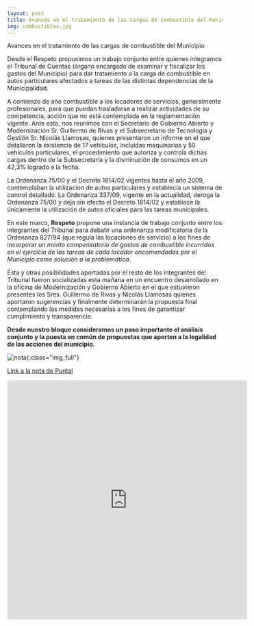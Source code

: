 ```yaml
---
layout: post
title: Avances en el tratamiento de las cargas de combustible del Municipio
img: combustibles.jpg
---
```


Avances en el tratamiento de las cargas de combustible del Municipio

Desde el Respeto propusimos un trabajo conjunto entre quienes integramos el Tribunal de Cuentas (órgano encargado de examinar y fiscalizar los gastos del Municipio) para dar tratamiento a la carga de combustible en autos particulares afectados a tareas de las distintas dependencias de la Municipalidad.

A comienzo de año combustible a los locadores de servicios, generalmente profesionales, para que puedan trasladarse a realizar actividades de su competencia, acción que no está contemplada en la reglamentación vigente. Ante esto, nos reunimos con el Secretario de Gobierno Abierto y Modernización Sr. Guillermo de Rivas y el Subsecretario de Tecnología y Gestión Sr. Nicolás Llamosas, quienes presentaron un informe en el que detallaron la existencia de 17 vehículos, incluidas maquinarias y 50 vehículos particulares, el procedimiento que autoriza y controla dichas cargas dentro de la Subsecretaría y la disminución de consumos en un 42,3% logrado a la fecha.  

La Ordenanza 75/00 y el Decreto 1814/02 vigentes hasta el año 2009, contemplaban la utilización de autos particulares y establecía un sistema de control detallado. La Ordenanza 337/09, vigente en la actualidad, deroga la Ordenanza 75/00 y deja sin efecto el Decreto 1814/02 y establece la únicamente la utilización de autos oficiales para las tareas municipales.

En este marco, __Respeto__ propone una instancia de trabajo conjunto entre los integrantes del Tribunal para debatir una ordenanza modificatoria de la Ordenanza 827/94 (que regula las locaciones de servicio) a los fines de incorporar un _monto compensatorio de gastos de combustible incurridos en el ejercicio de las tareas de cada locador encomendadas por el Municipio como solución a la problemática_.

Ésta y otras posibilidades aportadas por el resto de los integrantes del Tribunal fueron socializadas esta mañana en un encuentro desarrollado en la oficina de Modernización y Gobierno Abierto en el que estuvieron presentes los Sres. Guillermo de Rivas y Nicolás Llamosas quienes aportaron sugerencias y finalmente determinarán la propuesta final contemplando las medidas necesarias a los fines de garantizar cumplimiento y transparencia.

__Desde  nuestro bloque consideramos un paso importante el análisis conjunto y la puesta en común de propuestas que aporten a la legalidad de las acciones del municipio.__


![nota]({{site.baseurl}}/img/combustible2.jpeg){:class="img_full"}

[Link a la nota de Puntal](http://www.puntal.com.ar/noticia/Polemica-por-el-uso-de-combustible-del-Municipio-en-autos-no-oficiales-20180409-0101.html)

<iframe src="https://www.facebook.com/plugins/video.php?href=https%3A%2F%2Fwww.facebook.com%2FSomosRioCuarto%2Fvideos%2F1702794813089930%2F&show_text=1&width=560" width="560" height="557" style="border:none;overflow:hidden" scrolling="no" frameborder="0" allowTransparency="true" allow="encrypted-media" allowFullScreen="true"></iframe>
